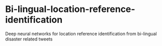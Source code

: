 # Bi-lingual-location-reference-identification
Deep neural networks for location reference identification from bi-lingual disaster related tweets
